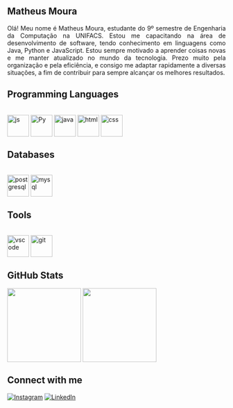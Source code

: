 <h2 style="font-weight:bold;">Matheus Moura</h2>

<p align='justify'>
Olá! Meu nome é Matheus Moura, estudante do 9º semestre de Engenharia da Computação na UNIFACS. Estou me capacitando na área de desenvolvimento de software, tendo conhecimento em linguagens como Java, Python e JavaScript. Estou sempre motivado a aprender coisas novas e me manter atualizado no mundo da tecnologia. Prezo muito pela organização e pela eficiência, e consigo me adaptar rapidamente a diversas situações, a fim de contribuir para sempre alcançar os melhores resultados.
</p>


## Programming Languages
<div style="display: inline_block"><br>
  <img align="center" alt="js" height="50" width="50" src="https://cdn.jsdelivr.net/gh/devicons/devicon@latest/icons/javascript/javascript-original.svg" />
  <img align="center" alt="Py" height="50" width="50" src="https://cdn.jsdelivr.net/gh/devicons/devicon@latest/icons/python/python-original.svg" />
  <img align="center" alt="java" height="50" width="50" src="https://cdn.jsdelivr.net/gh/devicons/devicon@latest/icons/java/java-original.svg" />
  <img align="center" alt="html" height="50" width="50" src="https://cdn.jsdelivr.net/gh/devicons/devicon@latest/icons/html5/html5-original.svg" />
  <img align="center" alt="css" height="50" width="50" src="https://cdn.jsdelivr.net/gh/devicons/devicon@latest/icons/css3/css3-original.svg" />
</div>

## Databases
<div style="display: inline_block"><br>
  <img align="center" alt="postgresql" height="50" width="50" src="https://cdn.jsdelivr.net/gh/devicons/devicon@latest/icons/postgresql/postgresql-original.svg"/>
  <img align="center" alt="mysql" height="50" width="50" src="https://cdn.jsdelivr.net/gh/devicons/devicon@latest/icons/mysql/mysql-plain-wordmark.svg"/>
</div>

## Tools
<div style="display: inline_block"><br>
  <img align="center" alt="vscode" height="50" width="50" src="https://cdn.jsdelivr.net/gh/devicons/devicon@latest/icons/vscode/vscode-original.svg"/>
  <img align="center" alt="git" height="50" width="50" src="https://cdn.jsdelivr.net/gh/devicons/devicon@latest/icons/git/git-original.svg"/>
</div>

## GitHub Stats
<div align='justify'>
  <img height=170 align="center" src="https://github-readme-stats.vercel.app/api?username=matheusmstorm&show_icons=true&theme=dracula" />
  <img height=170 align="center" src="https://github-readme-stats.vercel.app/api/top-langs/?username=matheusmstorm&hide_progress=true&theme=dracula" />
</div>

## Connect with me
[![Instagram](https://img.shields.io/badge/Instagram-%23E4405F.svg?logo=Instagram&logoColor=white)](https://www.instagram.com/dev.matheusmoura/)
[![LinkedIn](https://img.shields.io/badge/Linkedin-%230077B5.svg?logo=linkedin&logoColor=white)](https://www.linkedin.com/in/dev-matheusmoura/)
